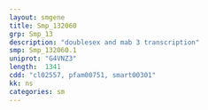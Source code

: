 ```yaml
---
layout: smgene
title: Smp_132060
grp: Smp_13
description: "doublesex and mab 3 transcription"
smp: Smp_132060.1
uniprot: "G4VNZ3"
length:  1341
cdd: "cl02557, pfam00751, smart00301"
kk: ns
categories: sm
---
```

